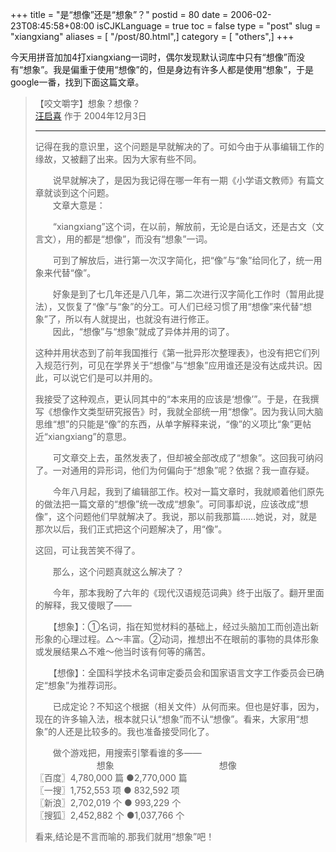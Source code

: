 +++
title = "是“想像”还是“想象”？"
postid = 80
date = 2006-02-23T08:45:58+08:00
isCJKLanguage = true
toc = false
type = "post"
slug = "xiangxiang"
aliases = [ "/post/80.html",]
category = [ "others",]
+++


今天用拼音加加4打xiangxiang一词时，偶尔发现默认词库中只有“想像”而没有“想象”。我是偏重于使用“想像”的，但是身边有许多人都是使用“想象”，于是google一番，找到下面这篇文章。

<!--more-->

> 【咬文嚼字】想象？想像？  
>  [汪启喜](http://www.ywtd.com.cn/mypage/mypage1.asp?pid=6171) 作于
> 2004年12月3日
>
> --------------------------------------------------------------------------------
>
> 记得在我的意识里，这个问题是早就解决的了。可如今由于从事编辑工作的缘故，又被翻了出来。因为大家有些不同。  
>
> 　　说早就解决了，是因为我记得在哪一年有一期《小学语文教师》有篇文章就谈到这个问题。  
>  　　文章大意是：  
>
> 　　“xiangxiang”这个词，在以前，解放前，无论是白话文，还是古文（文言文），用的都是“想像”，而没有“想象”一词。  
>
> 　　可到了解放后，进行第一次汉字简化，把“像”与“象”给同化了，统一用象来代替“像”。  
>
> 　　好象是到了七几年还是八几年，第二次进行汉字简化工作时（暂用此提法），又恢复了“像”与“象”的分工。可人们已经习惯了用“想像”来代替“想象”了，所以有人就提出，也就没有进行修正。  
>  　　因此，“想像”与“想象”就成了异体并用的词了。
>
> 这种并用状态到了前年我国推行《第一批异形次整理表》，也没有把它们列入规范行列，可见在学界关于“想像”与“想象”应用谁还是没有达成共识。因此，可以说它们是可以并用的。
>
> 我接受了这种观点，更认同其中的“本来用的应该是‘想像’”。于是，在我撰写《想像作文类型研究报告》时，我就全部统一用“想像”。因为我认同大脑思维“想”的只能是“像”的东西，从单字解释来说，“像”的义项比“象”更帖近“xiangxiang”的意思。
>
> 　　可文章交上去，虽然发表了，但却被全部改成了“想象”。这回我可纳闷了。一对通用的异形词，他们为何偏向于“想象”呢？依据？我一直存疑。
>
> 　　今年八月起，我到了编辑部工作。校对一篇文章时，我就顺着他们原先的做法把一篇文章的“想像”统一改成“想象”。可同事却说，应该改成“想像”，这个问题他们早就解决了。我说，那以前我那篇……她说，对，就是那次以后，我们正式把这个问题解决了，用“像”。
>
> 这回，可让我苦笑不得了。
>
> 　　那么，这个问题真就这么解决了？  
>
> 　　今年，那本我盼了六年的《现代汉语规范词典》终于出版了。翻开里面的解释，我又傻眼了——  
>
> 　　【想象】：①名词，指在知觉材料的基础上，经过头脑加工而创造出新形象的心理过程。△～丰富。②动词，推想出不在眼前的事物的具体形象或发展结果△不难～他当时该有何等的痛苦。  
>
> 　　【想像】：全国科学技术名词审定委员会和国家语言文字工作委员会已确定“想象”为推荐词形。
>
> 　　已成定论？不知这个根据（相关文件）从何而来。但也是好事，因为，现在的许多输入法，根本就只认“想象”而不认“想像”。看来，大家用“想象”的人还是比较多的。我也准备接受同化了。
>
> 　　做个游戏把，用搜索引擎看谁的多——  
>  　　　　　　　想象　　　　　　　　　　　　想像  
>  〖百度〗4,780,000 篇 ●2,770,000 篇  
>  〖一搜〗1,752,553 项 ● 832,592 项  
>  〖新浪〗2,702,019 个 ● 993,229 个  
>  〖搜狐〗2,452,882 个 ●1,037,766 个
>
> 看来,结论是不言而喻的.那我们就用“想象”吧！

